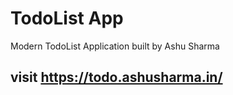 # TodoList App
Modern TodoList Application built by Ashu Sharma
## visit https://todo.ashusharma.in/
